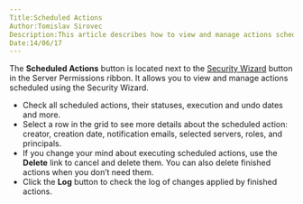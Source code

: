 ```yaml
---
Title:Scheduled Actions
Author:Tomislav Sirovec
Description:This article describes how to view and manage actions scheduled using the Security Managment Wizard
Date:14/06/17
---
```


The __Scheduled Actions__ button is located next to the [Security Wizard](#internal/security-managment/security-managment-wizard) button in the Server Permissions ribbon. It allows you to view and manage actions scheduled using the Security Wizard.

* Check all scheduled actions, their statuses, execution and undo dates and more.
* Select a row in the grid to see more details about the scheduled action: creator, creation date, notification emails, selected servers, roles, and principals.
* If you change your mind about executing scheduled actions, use the __Delete__ link to cancel and delete them. You can also delete finished actions when you don’t need them.
* Click the __Log__ button to check the log of changes applied by finished actions.
